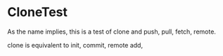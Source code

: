 # CloneTest

As the name implies, this is a test of clone 
and push, pull, fetch, remote.

clone is equivalent to init, commit, remote add, 
